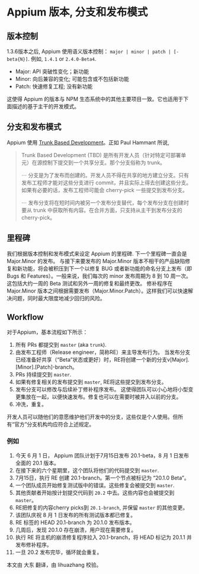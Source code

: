 # Appium 版本, 分支和发布模式

## 版本控制

1.3.6版本之后, Appium 使用语义版本控制： `major | minor | patch | [-beta{N}]`. 例如, `1.4.1` or `2.4.0-Beta4`.
* Major: API 突破性变化；新功能
* Minor: 向后兼容的变化; 可能包含或不包括新功能
* Patch: 快速修复工程; 没有新功能

这使得 Appium 的版本与 NPM 生态系统中的其他主要项目一致。它也适用于下面描述的基于主干的开发模式。

## 分支和发布模式

Appium 使用 [Trunk Based Development](http://paulhammant.com/2013/04/05/what-is-trunk-based-development/)。正如 Paul Hammant 所说,

>Trunk Based Development (TBD) 是所有开发人员（针对特定可部署单元）在源控制下提交到一个共享分支。那个分支俗称为 trunk。
>
>⋯ 分支是为了发布而创建的。开发人员不得在共享的地方建立分支。只有发布工程师才能对这些分支进行 commit，并且实际上得去创建这些分支。如果有必要的话，发布工程师可能会 cherry-pick 一些提交到发布分支。
>
>⋯ 发布分支将在短时间内被另一个发布分支替代，每个发布分支在创建时要从 trunk 中获取所有内容。在合并方面，只支持从主干到发布分支的 cherry-pick。

## 里程碑

我们根据版本控制和发布模式来设定 Appium 的里程碑. 下一个里程碑一直会是 Major.Minor 的发布。 与接下来要发布的 Major.Minor 版本不相干的产品缺陷修复和新功能，将会被积压到下一个以修复 BUG 或者新功能的命名分支上发布（即 Bugs 和 Features）。一般来说，我们每次的 minor 发布周期为 8 到 10 周一次。这包括大约一周的 Beta 测试和另外一周的修复和最终更改。 修补程序在 Major.Minor 版本之间根据需要发布（Major.Minor.Patch）。这样我们可以快速解决问题，同时最大限度地减少回归的风险。

## Workflow

对于Appium，基本流程如下所示：

   1. 所有 PRs 都提交到 `master` (aka `trunk`).
   2. 由发布工程师（Release engineer，简称RE）来主导发布行为。 当发布分支已经准备好共享（“Beta”状态或更好）时，RE将创建一个新的分支v[Major].[Minor].[Patch]-branch。
   3. PRs 持续提交到 `master`.
   4. 如果有修复相关的发布提交到 `master`, RE将这些提交到发布分支。
   5. 发布分支可以修改与后续补丁修补程序发布。 这使得团队可以小心地将小型变更集放在一起，以便快速发布。修复也可以在需要时被并入以前的分支。
   6. 冲洗，重复。

开发人员可以随他们的意愿维护他们开发中的分支，这些仅是个人使用。但所有“官方”分支机构均应符合上述规定。

### 例如

   1. 今天 6 月 1 日， Appium 团队计划于7月15日发布 20.1-beta，8 月 1 日发布全面的 20.1 版本。
   2. 在接下来的六个星期里，这个团队将他们的代码提交到 `master`.
   3. 7月15日，执行 RE 创建 20.1-branch。第一个节点被标记为 “20.1.0 Beta”。
   4. 一个团队成员开始修复测试版中的错误。这些修复会被提交到 `master`.
   5. 其他贡献者开始按计划提交代码到 `20.2` 中去。这些内容也会被提交到 `master`。
   6. RE把修复的内容cherry picks到 `20.1-branch`, 并保留 `master` 的其他变更。
   7. 该团队庆祝 8 月 1 日发布的所有测试版本都已修复。
   8. RE 标签的 HEAD 20.1-branch 为 20.1.0 发布版本。
   9. 几周后，发现 20.1.0 存在崩溃，用户现在需要修复。
   10. 执行 RE 将主机的崩溃修复程序拉入 20.1-branch，将 HEAD 标记为 20.1.1 并发布修补程序。
   11. 一旦 20.2 发布完毕，循环就会重复。

本文由 大东 翻译，由 lihuazhang 校验。
